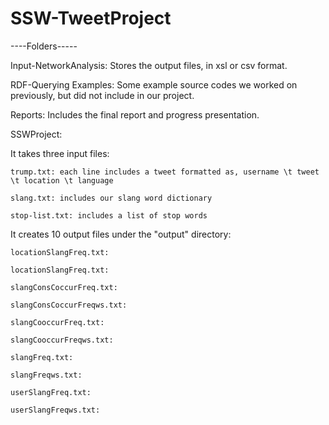 # SSW-TweetProject
----Folders-----

Input-NetworkAnalysis: Stores the output files, in xsl or csv format.

RDF-Querying Examples: Some example source codes we worked on previously, but did not include in our project.

Reports: Includes the final report and progress presentation.

SSWProject:

  It takes three input files:
  
    trump.txt: each line includes a tweet formatted as, username \t tweet \t location \t language 
    
    slang.txt: includes our slang word dictionary
    
    stop-list.txt: includes a list of stop words
    
  It creates 10 output files under the "output" directory:
  
    locationSlangFreq.txt:
    
    locationSlangFreq.txt:
    
    slangConsCoccurFreq.txt:
    
    slangConsCoccurFreqws.txt:
    
    slangCooccurFreq.txt:
    
    slangCooccurFreqws.txt:
    
    slangFreq.txt:
    
    slangFreqws.txt:
    
    userSlangFreq.txt:
    
    userSlangFreqws.txt:
